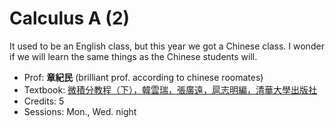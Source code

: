 # Calculus A (2)

It used to be an English class, but this year we got a Chinese class. I wonder if we will learn the same things as the Chinese students will.

- Prof: **章紀民** (brilliant prof. according to chinese roomates)
- Textbook: [微積分教程（下），韓雲瑞，張廣遠，扈志明編，清華大學出版社](https://reserves.lib.tsinghua.edu.cn/Search/BookDetail?bookId=78effb49-43d8-4433-acef-f8e656f7a526)
- Credits: 5
- Sessions: Mon., Wed. night
